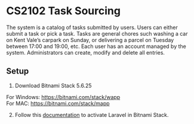 # CS2102 Task Sourcing

The system is a catalog of tasks submitted by users. Users can either submit a task or pick a task. Tasks are general chores such washing a car on Kent Vale’s carpark on Sunday, or delivering a parcel on Tuesday between 17:00 and 19:00, etc. Each user has an account managed by the system. Administrators can create, modify and delete all entries.

## Setup

1. Download Bitnami Stack 5.6.25
  
  For Windows: https://bitnami.com/stack/wapp  
  For MAC: https://bitnami.com/stack/mapp

2. Follow this [documentation](https://wiki.bitnami.com/Components/PHP_Frameworks/Laravel) to activate Laravel in Bitnami Stack.
